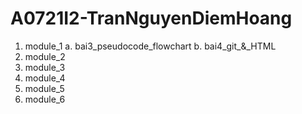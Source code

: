 # A0721I2-TranNguyenDiemHoang
1) module_1 
   a. bai3_pseudocode_flowchart
   b. bai4_git_&amp;_HTML
2) module_2
3) module_3
4) module_4
5) module_5
6) module_6
